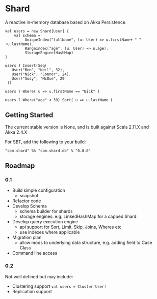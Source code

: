 # Shard

A reactive in-memory database based on Akka Persistence.

```
val users = new Shard[User] {
    val schema = 
         UniqueIndex("fullName", (u: User) => u.firstName+ " " +u.lastName).
         RangeIndex("age", (u: User) => u.age).
         StorageEngine(HashMap)
}

users ! Insert(Seq(
   User("Ben", "Neil", 32),
   User("Nick", "Connor", 24),
   User("Susy", "McQue", 29
 ))
 
users ? Where( u => u.firstName == "Nick" )

users ? Where("age" < 30).Sort( u => u.lastName )
```


## Getting Started

The current stable version is None, and is built against Scala 2.11.X and Akka 2.4.X

For SBT, add the following to your build:

```
"com.shard" %% "com.shard.db" % "0.0.0"
``` 

## Roadmap
### 0.1

* Build simple configuration
    * snapshot
* Refactor code
* Develop Schema
    * schema builder for shards
    * storage engines: e.g. LinkedHashMap for a capped Shard
* Develop query execution engine
    * api support for Sort, Limit, Skip, Joins, Wheres etc
    * use indexes where applicable
* Migration plan
    * allow mods to underlying data structure, e.g. adding field to Case Class
* Command line access
    
### 0.2

Not well defined but may include:

* Clustering support `val users = Cluster[User]`
* Replication support